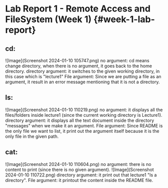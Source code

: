 # Lab Report 1 - Remote Access and FileSystem (Week 1) {#week-1-lab-report}

## cd:
![Image](Screenshot 2024-01-10 105747.png)
no argument: cd means change directory, when there is no argument, it goes back to the home directory.
directory argument: it switches to the given working directory, in this case which is "lecture1"
File argument: Since we are putting a file as an argument, it result in an error message mentioning that it is not a directory.

## ls: 
![Image](Screenshot 2024-01-10 110219.png)
no argument: it displays all the files/folders inside lecture1 (since the current working directory is Lecture1).
directory argument: it displays all the text document inside the directory "messages" when we make it an argument.
File argument: Since README is the only file we want to list, it print out the argument itself because it is the only file in the given path.

## cat: 
![Image](Screenshot 2024-01-10 110604.png)
no argument: there is no content to print (since there is no given argument).
![Image](Screenshot 2024-01-10 110722.png)
directory argument: it print out that lecture1 "Is a directory".
File argument: it printout the content inside the README file.

